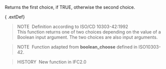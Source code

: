 Returns the first choice, if TRUE, otherwise the second choice.

{ .extDef}
> NOTE&nbsp; Definition according to ISO/CD 10303-42:1992  
> This function returns one of two choices depending on the value of a Boolean input argument. The two choices are also input arguments.

> NOTE&nbsp; Function adapted from **boolean_choose** defined in ISO10303-42.

> HISTORY&nbsp; New function in IFC2.0

